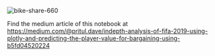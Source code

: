![bike-share-660](https://miro.medium.com/max/700/1*yaaWHa7e6efoK2pNU4GOtQ.png) <br/>

Find the medium article of this notebook at <br/>
https://medium.com/@pritul.dave/indepth-analysis-of-fifa-2019-using-plotly-and-predicting-the-player-value-for-bargaining-using-b5fd04520224
